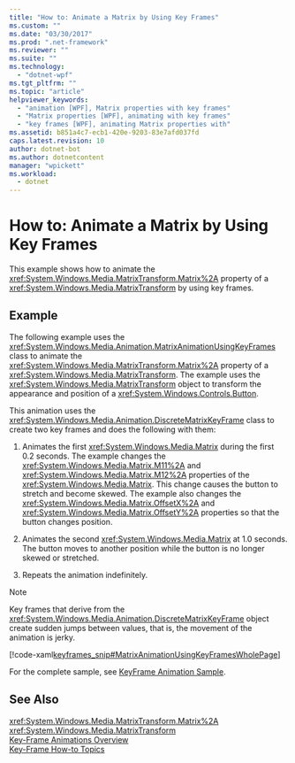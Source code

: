 ```yaml
---
title: "How to: Animate a Matrix by Using Key Frames"
ms.custom: ""
ms.date: "03/30/2017"
ms.prod: ".net-framework"
ms.reviewer: ""
ms.suite: ""
ms.technology: 
  - "dotnet-wpf"
ms.tgt_pltfrm: ""
ms.topic: "article"
helpviewer_keywords: 
  - "animation [WPF], Matrix properties with key frames"
  - "Matrix properties [WPF], animating with key frames"
  - "key frames [WPF], animating Matrix properties with"
ms.assetid: b851a4c7-ecb1-420e-9203-83e7afd037fd
caps.latest.revision: 10
author: dotnet-bot
ms.author: dotnetcontent
manager: "wpickett"
ms.workload: 
  - dotnet
---
```

# How to: Animate a Matrix by Using Key Frames
This example shows how to animate the <xref:System.Windows.Media.MatrixTransform.Matrix%2A> property of a <xref:System.Windows.Media.MatrixTransform> by using key frames.  
  
## Example  
 The following example uses the <xref:System.Windows.Media.Animation.MatrixAnimationUsingKeyFrames> class to animate the <xref:System.Windows.Media.MatrixTransform.Matrix%2A> property of a <xref:System.Windows.Media.MatrixTransform>. The example uses the <xref:System.Windows.Media.MatrixTransform> object to transform the appearance and position of a <xref:System.Windows.Controls.Button>.  
  
 This animation uses the <xref:System.Windows.Media.Animation.DiscreteMatrixKeyFrame> class to create two key frames and does the following with them:  
  
1.  Animates the first <xref:System.Windows.Media.Matrix> during the first 0.2 seconds. The example changes the <xref:System.Windows.Media.Matrix.M11%2A> and <xref:System.Windows.Media.Matrix.M12%2A> properties of the <xref:System.Windows.Media.Matrix>. This change causes the button to stretch and become skewed. The example also changes the <xref:System.Windows.Media.Matrix.OffsetX%2A> and <xref:System.Windows.Media.Matrix.OffsetY%2A> properties so that the button changes position.  
  
2.  Animates the second <xref:System.Windows.Media.Matrix> at 1.0 seconds. The button moves to another position while the button is no longer skewed or stretched.  
  
3.  Repeats the animation indefinitely.  
  
> [!NOTE]
>  Key frames that derive from the <xref:System.Windows.Media.Animation.DiscreteMatrixKeyFrame> object create sudden jumps between values, that is, the movement of the animation is jerky.  
  
 [!code-xaml[keyframes_snip#MatrixAnimationUsingKeyFramesWholePage](../../../../samples/snippets/xaml/VS_Snippets_Wpf/keyframes_snip/XAML/MatrixAnimationUsingKeyFramesExample.xaml#matrixanimationusingkeyframeswholepage)]  
  
 For the complete sample, see [KeyFrame Animation Sample](http://go.microsoft.com/fwlink/?LinkID=160012).  
  
## See Also  
 <xref:System.Windows.Media.MatrixTransform.Matrix%2A>  
 <xref:System.Windows.Media.MatrixTransform>  
 [Key-Frame Animations Overview](../../../../docs/framework/wpf/graphics-multimedia/key-frame-animations-overview.md)  
 [Key-Frame How-to Topics](../../../../docs/framework/wpf/graphics-multimedia/key-frame-animation-how-to-topics.md)
